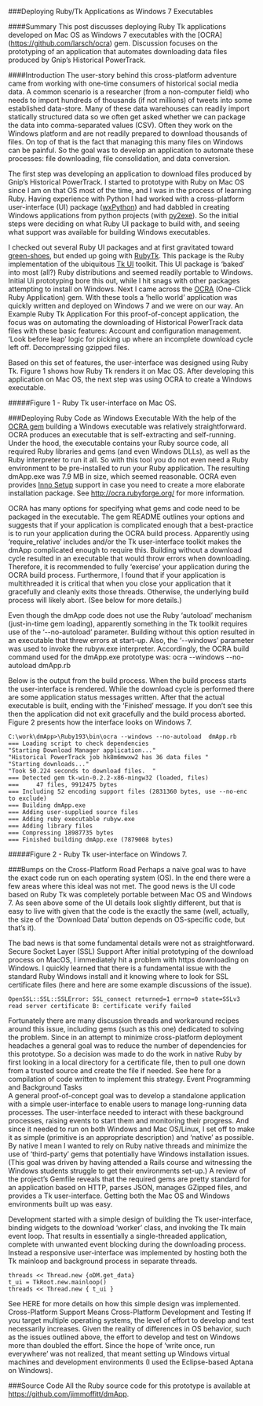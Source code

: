 ###Deploying Ruby/Tk Applications as Windows 7 Executables

####Summary
This post discusses deploying Ruby Tk applications developed on Mac OS as Windows 7 executables with the [OCRA] (https://github.com/larsch/ocra) gem.  Discussion focuses on the prototyping of an application that automates downloading data files produced by Gnip’s Historical PowerTrack.
 
####Introduction
The user-story behind this cross-platform adventure came from working with one-time consumers of historical social media data. A common scenario is a researcher (from a non-computer field) who needs to import hundreds of thousands (if not millions) of tweets into some established data-store. Many of these data warehouses can readily import statically structured data so we often get asked whether we can package the data into comma-separated values (CSV). Often they work on the Windows platform and are not readily prepared to download thousands of files. On top of that is the fact that managing this many files on Windows can be painful. So the goal was to develop an application to automate these processes: file downloading, file consolidation, and data conversion. 

The first step was developing an application to download files produced by Gnip’s Historical PowerTrack. I started to prototype with Ruby on Mac OS since I am on that OS most of the time, and I was in the process of learning Ruby. Having experience with Python I had worked with a cross-platform user-interface (UI) package ([wxPython](http://wxpython.org/)) and had dabbled in creating Windows applications from python projects (with [py2exe](http://wxpython.org/)). So the initial steps were deciding on what Ruby UI package to build with, and seeing what support was available for building Windows executables.

I checked out several Ruby UI packages and at first gravitated toward [green-shoes](http://wxpython.org/), but ended up going with [RubyTk](http://wxpython.org/). This package is the Ruby implementation of the ubiquitous [Tk UI](http://wxpython.org/) toolkit. This UI package is ‘baked’ into most (all?) Ruby distributions and seemed readily portable to Windows. Initial Ui prototyping bore this out, while I hit snags with other packages attempting to install on Windows. Next I came across the [OCRA](http://wxpython.org/) (One-Click Ruby Application) gem.  With these tools a ‘hello world’ application was quickly written and deployed on Windows 7 and we were on our way.
An Example Ruby Tk Application
For this proof-of-concept application, the focus was on automating the downloading of Historical PowerTrack data files with these basic features:
Account and configuration management.
‘Look before leap’ logic for picking up where an incomplete download cycle left off.
Decompressing gzipped files.

Based on this set of features, the user-interface was designed using Ruby Tk. Figure 1 shows how Ruby Tk renders it on Mac OS. After developing this application on Mac OS, the next step was using OCRA to create a Windows executable. 

#####Figure 1 - Ruby Tk user-interface on Mac OS.


###Deploying Ruby Code as Windows Executable
With the help of the [OCRA gem](http://wxpython.org/) building a Windows executable was relatively straightforward. OCRA produces an executable that is self-extracting and self-running. Under the hood, the executable contains your Ruby source code, all required Ruby libraries and gems (and even Windows DLLs), as well as the Ruby interpreter to run it all. So with this tool you do not even need a Ruby environment to be pre-installed to run your Ruby application. The resulting dmApp.exe was 7.9 MB in size, which seemed reasonable. OCRA even provides [Inno Setup](http://wxpython.org/) support in case you need to create a more elaborate installation package. See http://ocra.rubyforge.org/ for more information.  

OCRA has many options for specifying what gems and code need to be packaged in the executable. The gem README outlines your options and suggests that if your application is complicated enough that a best-practice is to run your application during the OCRA build process. Apparently using ‘require_relative’ includes and/or the Tk user-interface toolkit makes the dmApp complicated enough to require this. Building without a download cycle resulted in an executable that would throw errors when downloading. Therefore, it is recommended to fully ‘exercise’ your application during the OCRA build process. Furthermore, I found that if your application is multithreaded it is critical that when you close your application that it gracefully and cleanly exits those threads. Otherwise, the underlying build process will likely abort. (See below for more details.) 

Even though the dmApp code does not use the Ruby ‘autoload’ mechanism (just-in-time gem loading), apparently something in the Tk toolkit requires use of the ‘--no-autoload’ parameter. Building without this option resulted in an executable that threw errors at start-up. Also, the ‘--windows’ parameter was used to invoke the rubyw.exe interpreter. Accordingly, the OCRA build command used for the dmApp.exe prototype was: 
     ocra --windows --no-autoload dmApp.rb

Below is the output from the build process. When the build process starts the user-interface is rendered. While the download cycle is performed there are some application status messages written. After that the actual executable is built, ending with the ‘Finished’ message. If you don’t see this then the application did not exit gracefully and the build process aborted. Figure 2 presents how the interface looks on Windows 7.

```
C:\work\dmApp>\Ruby193\bin\ocra --windows --no-autoload  dmApp.rb
=== Loading script to check dependencies
"Starting Download Manager application..."
"Historical PowerTrack job hk8m6mwxw2 has 36 data files "
"Starting downloads..."
"Took 50.224 seconds to download files.  "
=== Detected gem tk-win-0.2.2-x86-mingw32 (loaded, files)
===     47 files, 9912475 bytes
=== Including 52 encoding support files (2831360 bytes, use --no-enc to exclude)
=== Building dmApp.exe
=== Adding user-supplied source files
=== Adding ruby executable rubyw.exe
=== Adding library files
=== Compressing 18987735 bytes
=== Finished building dmApp.exe (7879008 bytes)
```

#####Figure 2 - Ruby Tk user-interface on Windows 7.


###Bumps on the Cross-Platform Road
Perhaps a naive goal was to have the exact code run on each operating system (OS). In the end there were a few areas where this ideal was not met. The good news is the UI code based on Ruby Tk was completely portable between Mac OS and Windows 7. As seen above some of the UI details look slightly different, but that is easy to live with given that the code is the exactly the same (well, actually, the size of the ‘Download Data’ button depends on OS-specific code, but that’s it).  

The bad news is that some fundamental details were not as straightforward.  
Secure Socket Layer (SSL) Support
After initial prototyping of the download process on MacOS, I immediately hit a problem with https downloading on Windows. I quickly learned that there is a fundamental issue with the standard Ruby Windows install and it knowing where to look for SSL certificate files (here and here are some example discussions of the issue).

```
OpenSSL::SSL::SSLError: SSL_connect returned=1 errno=0 state=SSLv3 read server certificate B: certificate verify failed
```

Fortunately there are many discussion threads and workaround recipes around this issue, including gems (such as this one) dedicated to solving the problem. Since in an attempt to minimize cross-platform deployment headaches a general goal was to reduce the number of dependencies for this prototype. So a decision was made to do the work in native Ruby by first looking in a local directory for a certificate file, then to pull one down from a trusted source and create the file if needed. See here for a compilation of code written to implement this strategy. 
Event Programming and Background Tasks  
A general proof-of-concept goal was to develop a standalone application with a simple user-interface to enable users to manage long-running data processes. The user-interface needed to interact with these background processes, raising events to start them and monitoring their progress. And since it needed to run on both Windows and Mac OS/Linux, I set off to make it as simple (primitive is an appropriate description) and ‘native’ as possible. By native I mean I wanted to rely on Ruby native threads and minimize the use of ‘third-party’ gems that potentially have Windows installation issues. (This goal was driven by having attended a Rails course and witnessing the Windows students struggle to get their environments set-up.) A review of the project’s Gemfile reveals that the required gems are pretty standard for an application based on HTTP, parses JSON, manages GZipped files, and provides a Tk user-interface.  Getting both the Mac OS and Windows environments built up was easy.

Development started with a simple design of building the Tk user-interface, binding widgets to the download ‘worker’ class, and invoking the Tk main event loop. That results in essentially a single-threaded application, complete with unwanted event blocking during the downloading process. Instead a responsive user-interface was implemented by hosting both the Tk mainloop and background process in separate threads.  

```
threads << Thread.new {oDM.get_data}
t_ui = TkRoot.new.mainloop()
threads << Thread.new { t_ui }
```

See HERE for more details on how this simple design was implemented.
Cross-Platform Support Means Cross-Platform Development and Testing
If you target multiple operating systems, the level of effort to develop and test necessarily increases. Given the reality of differences in OS behavior, such as the issues outlined above, the effort to develop and test on Windows more than doubled the effort. Since the hope of ‘write once, run everywhere’ was not realized, that meant setting up Windows virtual machines and development environments (I used the Eclipse-based Aptana on Windows). 

###Source Code
All the Ruby source code for this prototype is available at https://github.com/jimmoffitt/dmApp.


